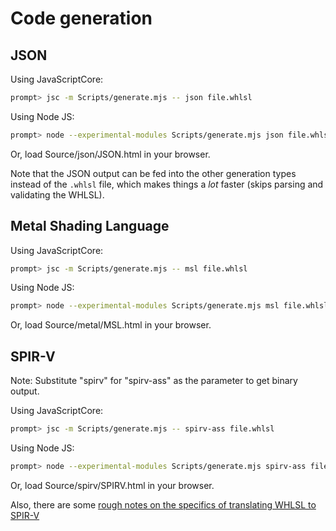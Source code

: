 # Code generation

## JSON

Using JavaScriptCore:

```bash
prompt> jsc -m Scripts/generate.mjs -- json file.whlsl
```

Using Node JS:

```bash
prompt> node --experimental-modules Scripts/generate.mjs json file.whlsl
```

Or, load Source/json/JSON.html in your browser.

Note that the JSON output can be fed into the other generation types instead
of the `.whlsl` file, which makes things a *lot* faster (skips parsing and
validating the WHLSL).

## Metal Shading Language

Using JavaScriptCore:

```bash
prompt> jsc -m Scripts/generate.mjs -- msl file.whlsl
```

Using Node JS:

```bash
prompt> node --experimental-modules Scripts/generate.mjs msl file.whlsl
```

Or, load Source/metal/MSL.html in your browser.

## SPIR-V

Note: Substitute "spirv" for "spirv-ass" as the parameter to get binary output.

Using JavaScriptCore:

```bash
prompt> jsc -m Scripts/generate.mjs -- spirv-ass file.whlsl
```

Using Node JS:

```bash
prompt> node --experimental-modules Scripts/generate.mjs spirv-ass file.whlsl
```

Or, load Source/spirv/SPIRV.html in your browser.

Also, there are some [rough notes
on the specifics of translating WHLSL to SPIR-V](CodeGeneration-SPIRV.md)
